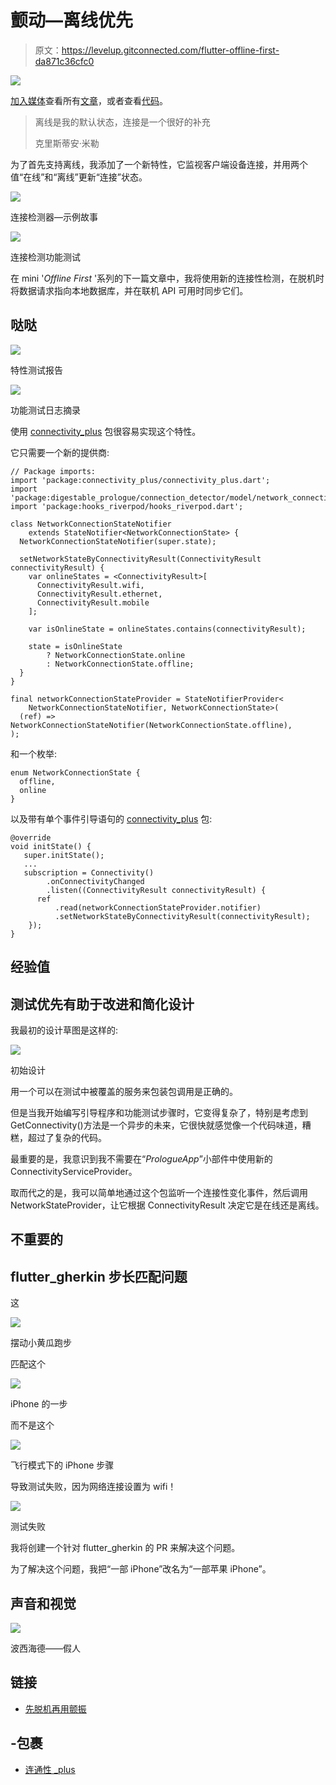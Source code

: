 # 颤动—离线优先

> 原文：<https://levelup.gitconnected.com/flutter-offline-first-da871c36cfc0>

![](img/977a84fb74dd182d5e43fa6b83550c20.png)

[加入媒体](/@simbu/membership)查看所有[文章](https://medium.com/@simbu/flutter-digestableme-articles-4b39de2d82fc)，或者查看[代码](/@simbu/flutter-digestableme-code-ecb5027fb7b1)。

> 离线是我的默认状态，连接是一个很好的补充
> 
> 克里斯蒂安·米勒

为了首先支持离线，我添加了一个新特性，它监视客户端设备连接，并用两个值“在线”和“离线”更新“连接”状态。

![](img/14e012d10637f97907a0e249c9359327.png)

连接检测器—示例故事

![](img/82432ad6a4a0f5aa527c9ebc9723a063.png)

连接检测功能测试

在 mini '_Offline First_ '系列的下一篇文章中，我将使用新的连接性检测，在脱机时将数据请求指向本地数据库，并在联机 API 可用时同步它们。

## 哒哒

![](img/2d85a15fe5c1ee734c0ec4c8ea54c77f.png)

特性测试报告

![](img/b5bb251b5d55bc288bccae4176339c8f.png)

功能测试日志摘录

使用 [connectivity_plus](https://pub.dev/packages/connectivity_plus) 包很容易实现这个特性。

它只需要一个新的提供商:

```
// Package imports:
import 'package:connectivity_plus/connectivity_plus.dart';
import 'package:digestable_prologue/connection_detector/model/network_connection_state.dart';
import 'package:hooks_riverpod/hooks_riverpod.dart';

class NetworkConnectionStateNotifier
    extends StateNotifier<NetworkConnectionState> {
  NetworkConnectionStateNotifier(super.state);

  setNetworkStateByConnectivityResult(ConnectivityResult connectivityResult) {
    var onlineStates = <ConnectivityResult>[
      ConnectivityResult.wifi,
      ConnectivityResult.ethernet,
      ConnectivityResult.mobile
    ];

    var isOnlineState = onlineStates.contains(connectivityResult);

    state = isOnlineState
        ? NetworkConnectionState.online
        : NetworkConnectionState.offline;
  }
}

final networkConnectionStateProvider = StateNotifierProvider<
    NetworkConnectionStateNotifier, NetworkConnectionState>(
  (ref) => NetworkConnectionStateNotifier(NetworkConnectionState.offline),
);
```

和一个枚举:

```
enum NetworkConnectionState {
  offline,
  online
}
```

以及带有单个事件引导语句的 [connectivity_plus](https://pub.dev/packages/connectivity_plus) 包:

```
@override
void initState() {
   super.initState();
   ...
   subscription = Connectivity()
        .onConnectivityChanged
        .listen((ConnectivityResult connectivityResult) {
      ref
          .read(networkConnectionStateProvider.notifier)
          .setNetworkStateByConnectivityResult(connectivityResult);
    });
}
```

## 经验值

## 测试优先有助于改进和简化设计

我最初的设计草图是这样的:

![](img/b3ee2a87c5922e1d2ec24db2c1163472.png)

初始设计

用一个可以在测试中被覆盖的服务来包装包调用是正确的。

但是当我开始编写引导程序和功能测试步骤时，它变得复杂了，特别是考虑到 GetConnectivity()方法是一个异步的未来，它很快就感觉像一个代码味道，糟糕，超过了复杂的代码。

最重要的是，我意识到我不需要在“_PrologueApp_”小部件中使用新的 ConnectivityServiceProvider。

取而代之的是，我可以简单地通过这个包监听一个连接性变化事件，然后调用 NetworkStateProvider，让它根据 ConnectivityResult 决定它是在线还是离线。

## 不重要的

## flutter_gherkin 步长匹配问题

这

![](img/e02f1f27fbb59ebda9a9007dd6574671.png)

摆动小黄瓜跑步

匹配这个

![](img/1e2a4215f16cce0a427c2ad0e89b8967.png)

iPhone 的一步

而不是这个

![](img/fc527ffe348a272d687f84fbfd24cb5a.png)

飞行模式下的 iPhone 步骤

导致测试失败，因为网络连接设置为 wifi！

![](img/066d2fdb95ad72cda0a0e5bb8f64a7de.png)

测试失败

我将创建一个针对 flutter_gherkin 的 PR 来解决这个问题。

为了解决这个问题，我把“一部 iPhone”改名为“一部苹果 iPhone”。

## 声音和视觉

![](img/07290e1a6b6f257c74b2cd1bb8a31ada.png)

波西海德——假人

## 链接

*   [先脱机再用颤振](https://medium.com/flutter-community/offline-first-with-flutter-be1e8335d976)

## -包裹

*   [连通性 _plus](https://pub.dev/packages/connectivity_plus)